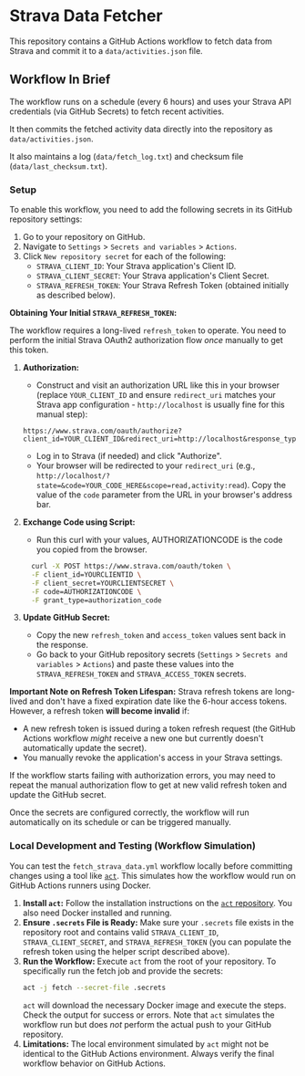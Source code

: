 # Strava Data Fetcher

This repository contains a GitHub Actions workflow to fetch data from Strava and commit it to a `data/activities.json` file.

## Workflow In Brief

The workflow runs on a schedule (every 6 hours) and uses your Strava API credentials (via GitHub Secrets) to fetch recent activities. 

It then commits the fetched activity data directly into the repository as `data/activities.json`. 

It also maintains a log (`data/fetch_log.txt`) and checksum file (`data/last_checksum.txt`).

### Setup

To enable this workflow, you need to add the following secrets in its GitHub repository settings:

1.  Go to your repository on GitHub.
2.  Navigate to `Settings` > `Secrets and variables` > `Actions`.
3.  Click `New repository secret` for each of the following:
    *   `STRAVA_CLIENT_ID`: Your Strava application's Client ID.
    *   `STRAVA_CLIENT_SECRET`: Your Strava application's Client Secret.
    *   `STRAVA_REFRESH_TOKEN`: Your Strava Refresh Token (obtained initially as described below).

**Obtaining Your Initial `STRAVA_REFRESH_TOKEN`:**

The workflow requires a long-lived `refresh_token` to operate. You need to perform the initial Strava OAuth2 authorization flow *once* manually to get this token.

1.  **Authorization:**
    *   Construct and visit an authorization URL like this in your browser (replace `YOUR_CLIENT_ID` and ensure `redirect_uri` matches your Strava app configuration - `http://localhost` is usually fine for this manual step):
      ```
      https://www.strava.com/oauth/authorize?client_id=YOUR_CLIENT_ID&redirect_uri=http://localhost&response_type=code&approval_prompt=auto&scope=activity:read
      ```
    *   Log in to Strava (if needed) and click "Authorize".
    *   Your browser will be redirected to your `redirect_uri` (e.g., `http://localhost/?state=&code=YOUR_CODE_HERE&scope=read,activity:read`). Copy the value of the `code` parameter from the URL in your browser's address bar.

2.  **Exchange Code using Script:**
    *  Run this curl with your values, AUTHORIZATIONCODE is the code you copied from the browser.
      ```bash
        curl -X POST https://www.strava.com/oauth/token \
        -F client_id=YOURCLIENTID \
        -F client_secret=YOURCLIENTSECRET \
        -F code=AUTHORIZATIONCODE \
        -F grant_type=authorization_code
      ```

3.  **Update GitHub Secret:**
    *   Copy the new `refresh_token` and `access_token` values sent back in the response.
    *   Go back to your GitHub repository secrets (`Settings` > `Secrets and variables` > `Actions`) and paste these values into the `STRAVA_REFRESH_TOKEN` and `STRAVA_ACCESS_TOKEN` secrets.

**Important Note on Refresh Token Lifespan:**
Strava refresh tokens are long-lived and don't have a fixed expiration date like the 6-hour access tokens. However, a refresh token **will become invalid** if:
*   A new refresh token is issued during a token refresh request (the GitHub Actions workflow *might* receive a new one but currently doesn't automatically update the secret).
*   You manually revoke the application's access in your Strava settings.

If the workflow starts failing with authorization errors, you may need to repeat the manual authorization flow to get at new valid refresh token and update the GitHub secret.

Once the secrets are configured correctly, the workflow will run automatically on its schedule or can be triggered manually.

### Local Development and Testing (Workflow Simulation)

You can test the `fetch_strava_data.yml` workflow locally before committing changes using a tool like [`act`](https://github.com/nektos/act). This simulates how the workflow would run on GitHub Actions runners using Docker.

1.  **Install `act`:** Follow the installation instructions on the [`act` repository](https://github.com/nektos/act#installation). You also need Docker installed and running.
2.  **Ensure `.secrets` File is Ready:** Make sure your `.secrets` file exists in the repository root and contains valid `STRAVA_CLIENT_ID`, `STRAVA_CLIENT_SECRET`, and `STRAVA_REFRESH_TOKEN` (you can populate the refresh token using the helper script described above).
3.  **Run the Workflow:** Execute `act` from the root of your repository. To specifically run the fetch job and provide the secrets:
    ```bash
    act -j fetch --secret-file .secrets
    ```
    `act` will download the necessary Docker image and execute the steps. Check the output for success or errors. Note that `act` simulates the workflow run but does *not* perform the actual push to your GitHub repository.
4.  **Limitations:** The local environment simulated by `act` might not be identical to the GitHub Actions environment. Always verify the final workflow behavior on GitHub Actions.
